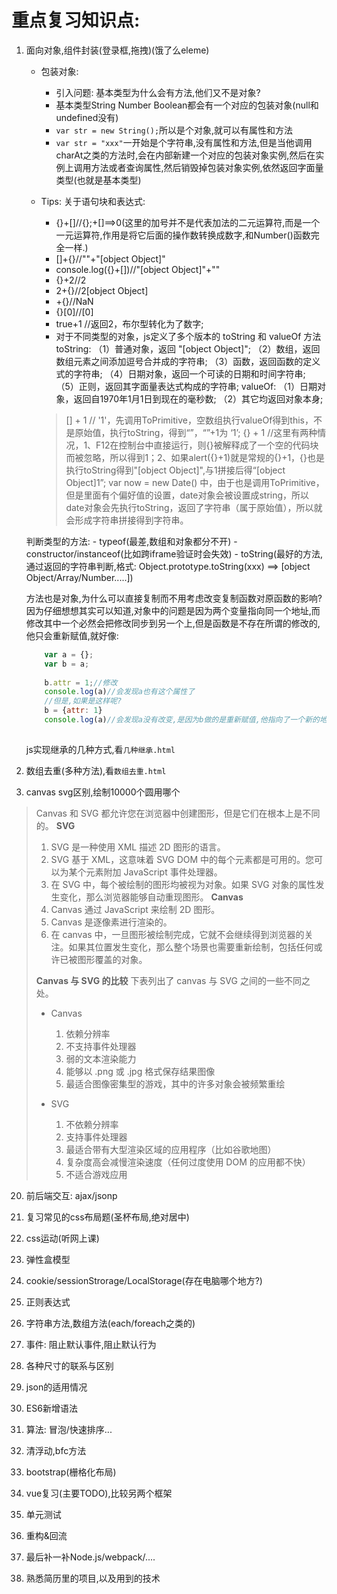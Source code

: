 # 重点复习知识点:
 
1. 面向对象,组件封装(登录框,拖拽)(饿了么eleme)
	- 包装对象: 
		- 引入问题: 基本类型为什么会有方法,他们又不是对象? 
		- 基本类型String Number Boolean都会有一个对应的包装对象(null和undefined没有)
		- `var str = new String();`所以是个对象,就可以有属性和方法
		- `var str = "xxx"`一开始是个字符串,没有属性和方法,但是当他调用charAt之类的方法时,会在内部新建一个对应的包装对象实例,然后在实例上调用方法或者查询属性,然后销毁掉包装对象实例,依然返回字面量类型(也就是基本类型)
	- Tips: 关于语句块和表达式: 
		- {}+[]//{};+[]==>0(这里的加号并不是代表加法的二元运算符,而是一个一元运算符,作用是将它后面的操作数转换成数字,和Number()函数完全一样.)
		- []+{}//""+"[object Object]"
		- console.log({}+[])//"[object Object]"+""
		- {}+2//2
		- 2+{}//2[object Object]
		- +{}//NaN
		- {}[0]//[0]
		- true+1 //返回2，布尔型转化为了数字;
		- 对于不同类型的对象，js定义了多个版本的 toString 和 valueOf 方法
			toString:
			（1）普通对象，返回 "[object Object]";
			（2）数组，返回数组元素之间添加逗号合并成的字符串;
			（3）函数，返回函数的定义式的字符串;
			（4）日期对象，返回一个可读的日期和时间字符串;
			（5）正则，返回其字面量表达式构成的字符串;
			valueOf:
			（1）日期对象，返回自1970年1月1日到现在的毫秒数;
			（2）其它均返回对象本身;
		
		> [] + 1 // '1'，先调用ToPrimitive，空数组执行valueOf得到this，不是原始值，执行toString，得到“”，“”+1为 ‘1’;
		> {} + 1 //这里有两种情况，1、F12在控制台中直接运行，则{}被解释成了一个空的代码块而被忽略，所以得到1；2、如果alert({}+1)就是常规的{}+1，{}也是执行toString得到"[object Object]",与1拼接后得“[object Object]1”;
		> var now = new Date() 中，由于也是调用ToPrimitive，但是里面有个偏好值的设置，date对象会被设置成string，所以date对象会先执行toString，返回了字符串（属于原始值），所以就会形成字符串拼接得到字符串。

	判断类型的方法: 
		- typeof(最差,数组和对象都分不开)
		- constructor/instanceof(比如跨iframe验证时会失效)
		- toString(最好的方法,通过返回的字符串判断,格式: Object.prototype.toString(xxx) ==> [object Object/Array/Number.....])
	
	方法也是对象,为什么可以直接复制而不用考虑改变复制函数对原函数的影响?因为仔细想想其实可以知道,对象中的问题是因为两个变量指向同一个地址,而修改其中一个必然会把修改同步到另一个上,但是函数是不存在所谓的修改的,他只会重新赋值,就好像: 
	
	```JavaScript
		var a = {};
		var b = a;
		
		b.attr = 1;//修改
		console.log(a)//会发现a也有这个属性了
		//但是,如果是这样呢?
		b = {attr: 1}
		console.log(a)//会发现a没有改变,是因为b做的是重新赋值,他指向了一个新的地址,与a就失去了联系,所以二者互不影响
			
	```
	
	
	
	js实现继承的几种方式,看`几种继承.html`
	

8. 数组去重(多种方法),看`数组去重.html`
12. canvas svg区别,绘制10000个圆用哪个
> 	Canvas 和 SVG 都允许您在浏览器中创建图形，但是它们在根本上是不同的。
> 	**SVG**
> 	1. SVG 是一种使用 XML 描述 2D 图形的语言。
> 	2. SVG 基于 XML，这意味着 SVG DOM 中的每个元素都是可用的。您可以为某个元素附加 JavaScript 事件处理器。
> 	3. 在 SVG 中，每个被绘制的图形均被视为对象。如果 SVG 对象的属性发生变化，那么浏览器能够自动重现图形。
> 	**Canvas**
> 	1. Canvas 通过 JavaScript 来绘制 2D 图形。
> 	2. Canvas 是逐像素进行渲染的。
> 	3. 在 canvas 中，一旦图形被绘制完成，它就不会继续得到浏览器的关注。如果其位置发生变化，那么整个场景也需要重新绘制，包括任何或许已被图形覆盖的对象。
> 	
> 	**Canvas 与 SVG 的比较**
> 	下表列出了 canvas 与 SVG 之间的一些不同之处。
> 	
> 	- Canvas
> 	
> 		1. 依赖分辨率
> 		1. 不支持事件处理器
> 		1. 弱的文本渲染能力
> 		1. 能够以 .png 或 .jpg 格式保存结果图像
> 		1. 最适合图像密集型的游戏，其中的许多对象会被频繁重绘
> 	
> 	- SVG
> 		1. 不依赖分辨率
> 		1. 支持事件处理器
> 		1. 最适合带有大型渲染区域的应用程序（比如谷歌地图）
> 		1. 复杂度高会减慢渲染速度（任何过度使用 DOM 的应用都不快）
> 		1. 不适合游戏应用


20. 前后端交互: ajax/jsonp
4. 复习常见的css布局题(圣杯布局,绝对居中)
21. css运动(听网上课)
14. 弹性盒模型
7. cookie/sessionStrorage/LocalStorage(存在电脑哪个地方?)
17. 正则表达式
16. 字符串方法,数组方法(each/foreach之类的)
18. 事件: 阻止默认事件,阻止默认行为
19. 各种尺寸的联系与区别
2. json的适用情况
15. ES6新增语法

6. 算法: 冒泡/快速排序...
7. 清浮动,bfc方法

1. bootstrap(栅格化布局)
3. vue复习(主要TODO),比较另两个框架
11. 单元测试
19. 重构&回流
21. 最后补一补Node.js/webpack/....
13. 熟悉简历里的项目,以及用到的技术